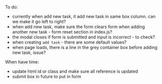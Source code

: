 To do: 
- currently when add new task, it add new task in same box column. can we make it go left to right?
- when add new task, make sure the form clears form when adding another new task - form reset section in index.js?
- the modal closes if form is submitted and input is incorrect - to check?
- when creating `add task` - there are some default values?
- when page loads, there is a line in the grey container box before adding new task, issue?

When have time:
- update html id or class and make sure all reference is updated
- submit box in future to put in form

